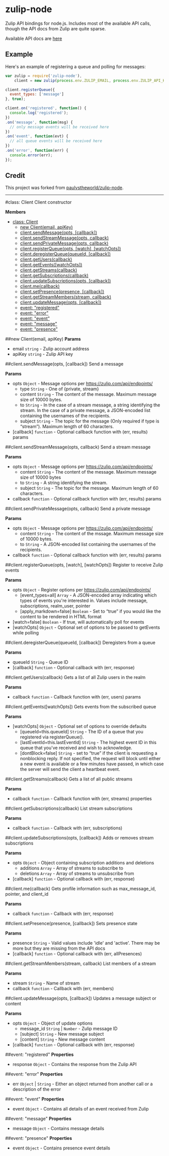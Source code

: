 # zulip-node

Zulip API bindings for node.js. Includes most of the available API calls, though the API docs from Zulip are quite sparse.

Available API docs are [here](https://gist.github.com/vitosamson/6c596975c68122f95f38)

## Example

Here's an example of registering a queue and polling for messages:

```js
var zulip = require('zulip-node'),
    client = new zulip(process.env.ZULIP_EMAIL, process.env.ZULIP_API_KEY);

client.registerQueue({
  event_types: ['message']
}, true);

client.on('registered', function() {
  console.log('registered');
})
.on('message', function(msg) {
  // only message events will be received here
})
.on('event', function(evt) {
  // all queue events will be received here
})
.on('error', function(err) {
  console.error(err);
});
```

## Credit

This project was forked from [paulvstheworld/zulip-node](https://github.com/paulvstheworld/zulip-node).

---

<a name="Client"></a>
#class: Client
Client constructor

**Members**

* [class: Client](#Client)
  * [new Client(email, apiKey)](#new_Client)
  * [client.sendMessage(opts, [callback])](#Client#sendMessage)
  * [client.sendStreamMessage(opts, callback)](#Client#sendStreamMessage)
  * [client.sendPrivateMessage(opts, callback)](#Client#sendPrivateMessage)
  * [client.registerQueue(opts, [watch], [watchOpts])](#Client#registerQueue)
  * [client.deregisterQueue(queueId, [callback])](#Client#deregisterQueue)
  * [client.getUsers(callback)](#Client#getUsers)
  * [client.getEvents([watchOpts])](#Client#getEvents)
  * [client.getStreams(callback)](#Client#getStreams)
  * [client.getSubscriptions(callback)](#Client#getSubscriptions)
  * [client.updateSubscriptions(opts, [callback])](#Client#updateSubscriptions)
  * [client.me(callback)](#Client#me)
  * [client.setPresence(presence, [callback])](#Client#setPresence)
  * [client.getStreamMembers(stream, callback)](#Client#getStreamMembers)
  * [client.updateMessage(opts, [callback])](#Client#updateMessage)
  * [event: "registered"](#Client#event_registered)
  * [event: "error"](#Client#event_error)
  * [event: "event"](#Client#event_event)
  * [event: "message"](#Client#event_message)
  * [event: "presence"](#Client#event_presence)

<a name="new_Client"></a>
##new Client(email, apiKey)
**Params**

- email `string` - Zulip account address  
- apiKey `string` - Zulip API key  

<a name="Client#sendMessage"></a>
##client.sendMessage(opts, [callback])
Send a message

**Params**

- opts `Object` - Message options per https://zulip.com/api/endpoints/  
  - type `String` - One of {private, stream}  
  - content `String` - The content of the message. Maximum message size of 10000 bytes.  
  - to `String` - In the case of a stream message, a string identifying the stream. In the case of a private message, a JSON-encoded list containing the usernames of the recipients.  
  - subject `String` - The topic for the message (Only required if type is “stream”). Maximum length of 60 characters.  
- \[callback\] `function` - Optional callback function with (err, results) params  

<a name="Client#sendStreamMessage"></a>
##client.sendStreamMessage(opts, callback)
Send a stream message

**Params**

- opts `Object` - Message options per https://zulip.com/api/endpoints/  
  - content `String` - The content of the message. Maximum message size of 10000 bytes  
  - to `String` - A string identifying the stream.  
  - subject `String` - The topic for the message. Maximum length of 60 characters.  
- callback `function` - Optional callback function with (err, results) params  

<a name="Client#sendPrivateMessage"></a>
##client.sendPrivateMessage(opts, callback)
Send a private message

**Params**

- opts `Object` - Message options per https://zulip.com/api/endpoints/  
  - content `String` - The content of the mssage. Maximum message size of 10000 bytes.  
  - to `String` - A JSON-encoded list containing the usernames of the recipients.  
- callback `function` - Optional callback function with (err, results) params  

<a name="Client#registerQueue"></a>
##client.registerQueue(opts, [watch], [watchOpts])
Register to receive Zulip events

**Params**

- opts `Object` - Register options per https://zulip.com/api/endpoints/  
  - \[event_types=all\] `Array` - A JSON-encoded array indicating which types of events you're interested in. Values include message, subscriptions, realm_user, pointer  
  - \[apply_markdown=false\] `Boolean` - Set to “true” if you would like the content to be rendered in HTML format  
- \[watch=false\] `Boolean` - If true, will automatically poll for events  
- \[watchOpts\] `Object` - Optional set of options to be passed to getEvents while polling  

<a name="Client#deregisterQueue"></a>
##client.deregisterQueue(queueId, [callback])
Deregisters from a queue

**Params**

- queueId `String` - Queue ID  
- \[callback\] `function` - Optional callback with (err, response)  

<a name="Client#getUsers"></a>
##client.getUsers(callback)
Gets a list of all Zulip users in the realm

**Params**

- callback `function` - Callback function with (err, users) params  

<a name="Client#getEvents"></a>
##client.getEvents([watchOpts])
Gets events from the subscribed queue

**Params**

- \[watchOpts\] `Object` - Optional set of options to override defaults  
  - \[queueId=this.queueId\] `String` - The ID of a queue that you registered via registerQueue().  
  - \[lastEventId=this.lastEventId\] `String` - The highest event ID in this queue that you've received and wish to acknowledge.  
  - \[dontBlock=false\] `String` - set to “true” if the client is requesting a nonblocking reply. If not specified, the request will block until either a new event is available or a few minutes have passed, in which case the server will send the client a heartbeat event.  

<a name="Client#getStreams"></a>
##client.getStreams(callback)
Gets a list of all public streams

**Params**

- callback `function` - Callback function with (err, streams) properties  

<a name="Client#getSubscriptions"></a>
##client.getSubscriptions(callback)
List stream subscriptions

**Params**

- callback `function` - Callback with (err, subscriptions)  

<a name="Client#updateSubscriptions"></a>
##client.updateSubscriptions(opts, [callback])
Adds or removes stream subscriptions

**Params**

- opts `Object` - Object containing subscription additions and deletions  
  - additions `Array` - Array of streams to subscribe to  
  - deletions `Array` - Array of streams to unsubscribe from  
- \[callback\] `function` - Optional callback with (err, response)  

<a name="Client#me"></a>
##client.me(callback)
Gets profile information such as max_message_id, pointer, and client_id

**Params**

- callback `function` - Callback with (err, response)  

<a name="Client#setPresence"></a>
##client.setPresence(presence, [callback])
Sets presence state

**Params**

- presence `String` - Valid values include 'idle' and 'active'. There may be more but they are missing from the API docs  
- \[callback\] `function` - Optional callback with (err, allPresences)  

<a name="Client#getStreamMembers"></a>
##client.getStreamMembers(stream, callback)
List members of a stream

**Params**

- stream `String` - Name of stream  
- callback `function` - Callback with (err, members)  

<a name="Client#updateMessage"></a>
##client.updateMessage(opts, [callback])
Updates a message subject or content

**Params**

- opts `Object` - Object of update options  
  - message_id `String` | `Number` - Zulip message ID  
  - \[subject\] `String` - New message subject  
  - \[content\] `String` - New message content  
- \[callback\] `function` - Optional callback with (err, response)  

<a name="Client#event_registered"></a>
##event: "registered"
**Properties**

- response `Object` - Contains the response from the Zulip API  

<a name="Client#event_error"></a>
##event: "error"
**Properties**

- err `Object` | `String` - Either an object returned from another call or a description of the error  

<a name="Client#event_event"></a>
##event: "event"
**Properties**

- event `Object` - Contains all details of an event received from Zulip  

<a name="Client#event_message"></a>
##event: "message"
**Properties**

- message `Object` - Contains message details  

<a name="Client#event_presence"></a>
##event: "presence"
**Properties**

- event `Object` - Contains presence event details  


